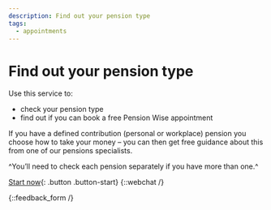 ```yaml
---
description: Find out your pension type
tags:
  - appointments
---
```


# Find out your pension type

Use this service to:

- check your pension type
- find out if you can book a free Pension Wise appointment

If you have a defined contribution (personal or workplace) pension you choose how to take your money – you can then get free guidance about this from one of our pensions specialists.

^You’ll need to check each pension separately if you have more than one.^

[Start now](/en/pension-type-tool/question-1){: .button .button-start}
{::webchat /}

{::feedback_form /}
